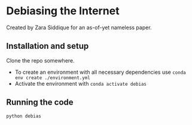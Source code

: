# Debiasing the Internet

Created by Zara Siddique for an as-of-yet nameless paper.


## Installation and setup

Clone the repo somewhere.

- To create an environment with all necessary dependencies use `conda env create ./environment.yml`
- Activate the environment with `conda activate debias`


## Running the code

```bash
python debias
